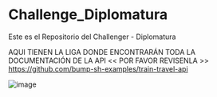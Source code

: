 # Challenge_Diplomatura
Este es el Repositorio del Challenger - Diplomatura


AQUI TIENEN LA LIGA DONDE ENCONTRARÁN TODA LA DOCUMENTACIÓN DE LA API
<< POR FAVOR REVISENLA >>
https://github.com/bump-sh-examples/train-travel-api

![image](https://github.com/user-attachments/assets/61e3a4aa-45f6-4cbd-a58f-465877454b91)

